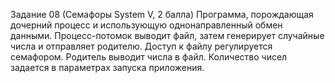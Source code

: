 Задание 08 (Семафоры System V, 2 балла)
Программа, порождающая дочерний процесс и
использующую однонаправленный обмен данными.
Процесс-потомок выводит файл, затем генерирует
случайные числа и отправляет родителю.
Доступ к файлу регулируется семафором.
Родитель выводит числа в файл.
Количество чисел задается в параметрах запуска
приложения.
